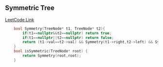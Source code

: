 ##  Symmetric Tree
[LeetCode Link](https://leetcode.com/problems/symmetric-tree/)

```cpp
    bool Symmetry(TreeNode* t1, TreeNode* t2){
        if(t1==nullptr&&t2==nullptr) return true;
        if(t1==nullptr||t2==nullptr) return false;
        return (t1->val==t2->val) && Symmetry(t1->right,t2->left) && Symmetry(t1->left,t2->right);
    }
    bool isSymmetric(TreeNode* root) {
        return Symmetry(root,root);
    }
```